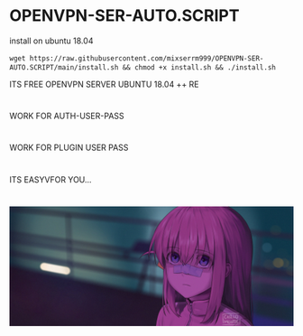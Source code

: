 # OPENVPN-SER-AUTO.SCRIPT

install on ubuntu 18.04
```
wget https://raw.githubusercontent.com/mixserrm999/OPENVPN-SER-AUTO.SCRIPT/main/install.sh && chmod +x install.sh && ./install.sh
```
ITS FREE OPENVPN SERVER UBUNTU 18.04 ++ RE
#
WORK FOR AUTH-USER-PASS
#
WORK FOR PLUGIN USER PASS
#
ITS EASYVFOR YOU...
#
![](https://github.com/mixserrm999/OPENVPN-SER-AUTO.SCRIPT/blob/main/delect/1293442.jpg)

